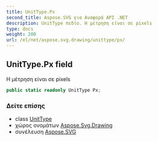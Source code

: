 ```yaml
---
title: UnitType.Px
second_title: Aspose.SVG για Αναφορά API .NET
description: UnitType πεδίο. Η μέτρηση είναι σε pixels
type: docs
weight: 200
url: /el/net/aspose.svg.drawing/unittype/px/
---
```

## UnitType.Px field

Η μέτρηση είναι σε pixels

```csharp
public static readonly UnitType Px;
```

### Δείτε επίσης

* class [UnitType](../)
* χώρος ονομάτων [Aspose.Svg.Drawing](../../unittype/)
* συνέλευση [Aspose.SVG](../../../)


